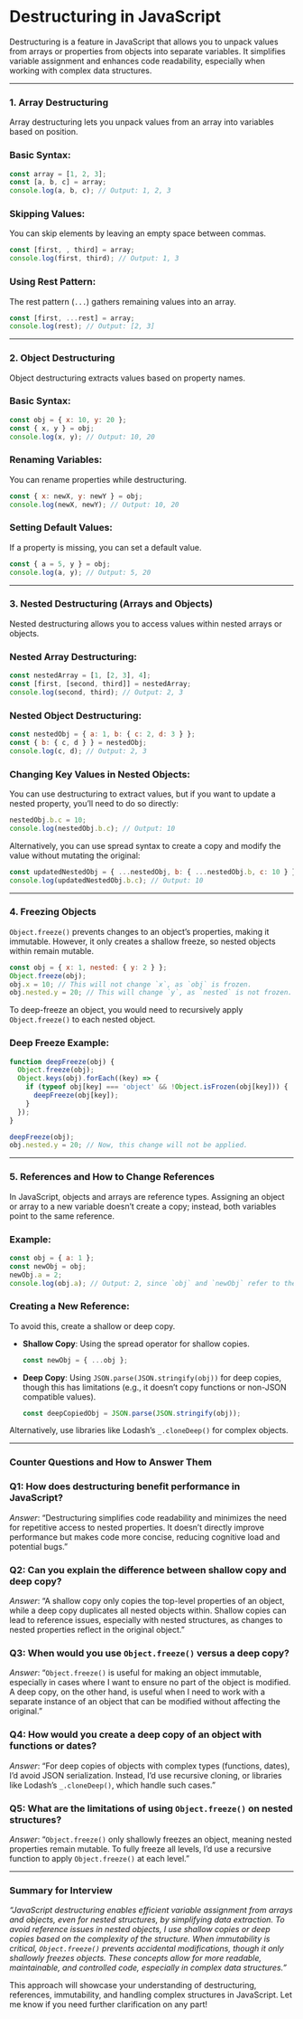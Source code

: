 
# **Destructuring in JavaScript**

Destructuring is a feature in JavaScript that allows you to unpack values from arrays or properties from objects into separate variables. It simplifies variable assignment and enhances code readability, especially when working with complex data structures.


---

### **1. Array Destructuring**

Array destructuring lets you unpack values from an array into variables based on position.

### **Basic Syntax**:

```jsx
const array = [1, 2, 3];
const [a, b, c] = array;
console.log(a, b, c); // Output: 1, 2, 3

```

### **Skipping Values**:

You can skip elements by leaving an empty space between commas.

```jsx
const [first, , third] = array;
console.log(first, third); // Output: 1, 3

```

### **Using Rest Pattern**:

The rest pattern (`...`) gathers remaining values into an array.

```jsx
const [first, ...rest] = array;
console.log(rest); // Output: [2, 3]

```

---

### **2. Object Destructuring**

Object destructuring extracts values based on property names.

### **Basic Syntax**:

```jsx
const obj = { x: 10, y: 20 };
const { x, y } = obj;
console.log(x, y); // Output: 10, 20

```

### **Renaming Variables**:

You can rename properties while destructuring.

```jsx
const { x: newX, y: newY } = obj;
console.log(newX, newY); // Output: 10, 20

```

### **Setting Default Values**:

If a property is missing, you can set a default value.

```jsx
const { a = 5, y } = obj;
console.log(a, y); // Output: 5, 20

```

---

### **3. Nested Destructuring (Arrays and Objects)**

Nested destructuring allows you to access values within nested arrays or objects.

### **Nested Array Destructuring**:

```jsx
const nestedArray = [1, [2, 3], 4];
const [first, [second, third]] = nestedArray;
console.log(second, third); // Output: 2, 3

```

### **Nested Object Destructuring**:

```jsx
const nestedObj = { a: 1, b: { c: 2, d: 3 } };
const { b: { c, d } } = nestedObj;
console.log(c, d); // Output: 2, 3

```

### **Changing Key Values in Nested Objects**:

You can use destructuring to extract values, but if you want to update a nested property, you’ll need to do so directly:

```jsx
nestedObj.b.c = 10;
console.log(nestedObj.b.c); // Output: 10

```

Alternatively, you can use spread syntax to create a copy and modify the value without mutating the original:

```jsx
const updatedNestedObj = { ...nestedObj, b: { ...nestedObj.b, c: 10 } };
console.log(updatedNestedObj.b.c); // Output: 10

```

---

### **4. Freezing Objects**

`Object.freeze()` prevents changes to an object’s properties, making it immutable. However, it only creates a shallow freeze, so nested objects within remain mutable.

```jsx
const obj = { x: 1, nested: { y: 2 } };
Object.freeze(obj);
obj.x = 10; // This will not change `x`, as `obj` is frozen.
obj.nested.y = 20; // This will change `y`, as `nested` is not frozen.

```

To deep-freeze an object, you would need to recursively apply `Object.freeze()` to each nested object.

### **Deep Freeze Example**:

```jsx
function deepFreeze(obj) {
  Object.freeze(obj);
  Object.keys(obj).forEach((key) => {
    if (typeof obj[key] === 'object' && !Object.isFrozen(obj[key])) {
      deepFreeze(obj[key]);
    }
  });
}

deepFreeze(obj);
obj.nested.y = 20; // Now, this change will not be applied.

```

---

### **5. References and How to Change References**

In JavaScript, objects and arrays are reference types. Assigning an object or array to a new variable doesn’t create a copy; instead, both variables point to the same reference.

### **Example**:

```jsx
const obj = { a: 1 };
const newObj = obj;
newObj.a = 2;
console.log(obj.a); // Output: 2, since `obj` and `newObj` refer to the same object.

```

### **Creating a New Reference**:

To avoid this, create a shallow or deep copy.

- **Shallow Copy**: Using the spread operator for shallow copies.
    
    ```jsx
    const newObj = { ...obj };
    
    ```
    
- **Deep Copy**: Using `JSON.parse(JSON.stringify(obj))` for deep copies, though this has limitations (e.g., it doesn’t copy functions or non-JSON compatible values).
    
    ```jsx
    const deepCopiedObj = JSON.parse(JSON.stringify(obj));
    
    ```
    

Alternatively, use libraries like Lodash’s `_.cloneDeep()` for complex objects.

---

### **Counter Questions and How to Answer Them**

### **Q1: How does destructuring benefit performance in JavaScript?**

*Answer*: “Destructuring simplifies code readability and minimizes the need for repetitive access to nested properties. It doesn’t directly improve performance but makes code more concise, reducing cognitive load and potential bugs.”

### **Q2: Can you explain the difference between shallow copy and deep copy?**

*Answer*: “A shallow copy only copies the top-level properties of an object, while a deep copy duplicates all nested objects within. Shallow copies can lead to reference issues, especially with nested structures, as changes to nested properties reflect in the original object.”

### **Q3: When would you use `Object.freeze()` versus a deep copy?**

*Answer*: “`Object.freeze()` is useful for making an object immutable, especially in cases where I want to ensure no part of the object is modified. A deep copy, on the other hand, is useful when I need to work with a separate instance of an object that can be modified without affecting the original.”

### **Q4: How would you create a deep copy of an object with functions or dates?**

*Answer*: “For deep copies of objects with complex types (functions, dates), I’d avoid JSON serialization. Instead, I’d use recursive cloning, or libraries like Lodash’s `_.cloneDeep()`, which handle such cases.”

### **Q5: What are the limitations of using `Object.freeze()` on nested structures?**

*Answer*: “`Object.freeze()` only shallowly freezes an object, meaning nested properties remain mutable. To fully freeze all levels, I’d use a recursive function to apply `Object.freeze()` at each level.”

---

### **Summary for Interview**

*“JavaScript destructuring enables efficient variable assignment from arrays and objects, even for nested structures, by simplifying data extraction. To avoid reference issues in nested objects, I use shallow copies or deep copies based on the complexity of the structure. When immutability is critical, `Object.freeze()` prevents accidental modifications, though it only shallowly freezes objects. These concepts allow for more readable, maintainable, and controlled code, especially in complex data structures.”*

This approach will showcase your understanding of destructuring, references, immutability, and handling complex structures in JavaScript. Let me know if you need further clarification on any part!